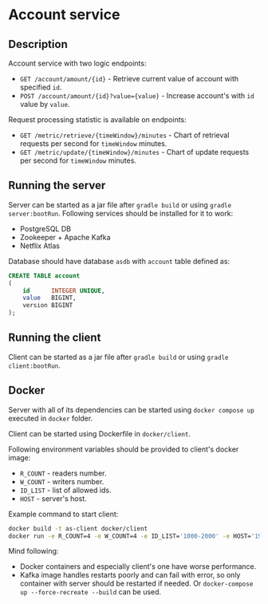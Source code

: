 # Account service

## Description
Account service with two logic endpoints:

- `GET /account/amount/{id}` - Retrieve current value of account with specified `id`.
- `POST /account/amount/{id}?value={value}` - Increase account's with `id` value by `value`.

Request processing statistic is available on endpoints:

- `GET /metric/retrieve/{timeWindow}/minutes` - Chart of retrieval requests per second for `timeWindow` minutes.
- `GET /metric/update/{timeWindow}/minutes` - Chart of update requests per second for `timeWindow` minutes.

## Running the server

Server can be started as a jar file after `gradle build` or using `gradle server:bootRun`. Following services should be installed for it to work: 
- PostgreSQL DB
- Zookeeper + Apache Kafka
- Netflix Atlas

Database should have database `asdb` with `account` table defined as:
```sql
CREATE TABLE account
(
    id      INTEGER UNIQUE,
    value   BIGINT,
    version BIGINT
);
``` 

## Running the client

Client can be started as a jar file after `gradle build` or using `gradle client:bootRun`.

## Docker

Server with all of its dependencies can be started using `docker compose up` executed in `docker` folder.

Client can be started using Dockerfile in `docker/client`.

Following environment variables should be provided to client's docker image:
- `R_COUNT` - readers number.
- `W_COUNT` - writers number.
- `ID_LIST` - list of allowed ids.
- `HOST` - server's host.
       
Example command to start client:
```bash
docker build -t as-client docker/client
docker run -e R_COUNT=4 -e W_COUNT=4 -e ID_LIST='1000-2000' -e HOST='192.168.1.100' as-client
```

Mind following:
- Docker containers and especially client's one have worse performance.
- Kafka image handles restarts poorly and can fail with error, so only container with server should be restarted if needed. Or `docker-compose up --force-recreate --build` can be used.
